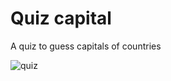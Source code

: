 # Quiz capital
A quiz to guess capitals of countries

![quiz](https://user-images.githubusercontent.com/22996674/85384251-40082a00-b541-11ea-896f-23549a187d33.png)
